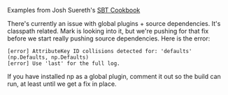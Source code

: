 Examples from Josh Suereth's [SBT Cookbook](https://docs.google.com/present/view?id=dfqn4jb_115x89dq2dg&pli=1)

There's currently an issue with global plugins + source dependencies. It's classpath related.
Mark is looking into it, but we're pushing for that fix before we start really pushing source dependencies.
Here is the error:

````
[error] AttributeKey ID collisions detected for: 'defaults' (np.Defaults, np.Defaults)
[error] Use 'last' for the full log.
````

If you have installed np as a global plugin, comment it out so the build can run, at least until we get a fix in place.
